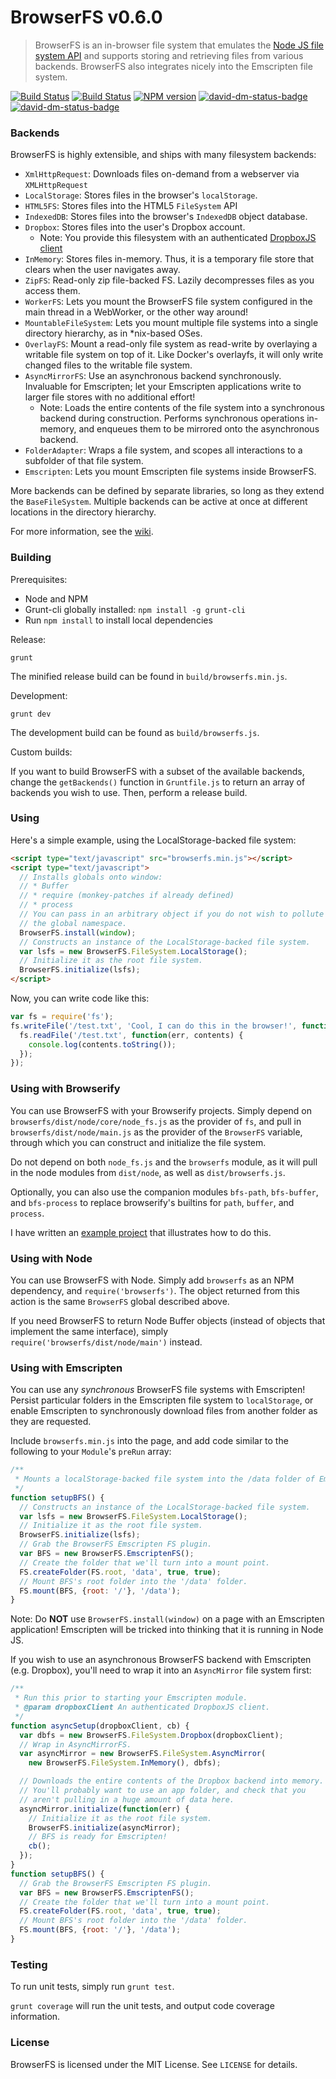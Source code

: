 # BrowserFS v0.6.0
> BrowserFS is an in-browser file system that emulates the [Node JS file system API](http://nodejs.org/api/fs.html) and supports storing and retrieving files from various backends. BrowserFS also integrates nicely into the Emscripten file system.

[![Build Status](https://travis-ci.org/jvilk/BrowserFS.svg?branch=master)](https://travis-ci.org/jvilk/BrowserFS)
[![Build Status](https://ci.appveyor.com/api/projects/status/bammh2x1bud8h7a5/branch/master?svg=true)](https://ci.appveyor.com/project/jvilk/browserfs/branch/master)
[![NPM version](https://badge.fury.io/js/browserfs.svg)](http://badge.fury.io/js/browserfs)
[![david-dm-status-badge](https://david-dm.org/jvilk/BrowserFS.svg)](https://david-dm.org/jvilk/browserfs#info=dependencies&view=table)
[![david-dm-status-badge](https://david-dm.org/jvilk/BrowserFS/dev-status.svg)](https://david-dm.org/jvilk/BrowserFS#info=devDependencies&view=table)

### Backends

BrowserFS is highly extensible, and ships with many filesystem backends:

* `XmlHttpRequest`: Downloads files on-demand from a webserver via `XMLHttpRequest`
* `LocalStorage`: Stores files in the browser's `localStorage`.
* `HTML5FS`: Stores files into the HTML5 `FileSystem` API
* `IndexedDB`: Stores files into the browser's `IndexedDB` object database.
* `Dropbox`: Stores files into the user's Dropbox account.
  * Note: You provide this filesystem with an authenticated [DropboxJS client](https://github.com/dropbox/dropbox-js)
* `InMemory`: Stores files in-memory. Thus, it is a temporary file store that clears when the user navigates away.
* `ZipFS`: Read-only zip file-backed FS. Lazily decompresses files as you access them.
* `WorkerFS`: Lets you mount the BrowserFS file system configured in the main thread in a WebWorker, or the other way around!
* `MountableFileSystem`: Lets you mount multiple file systems into a single directory hierarchy, as in *nix-based OSes.
* `OverlayFS`: Mount a read-only file system as read-write by overlaying a writable file system on top of it. Like Docker's overlayfs, it will only write changed files to the writable file system.
* `AsyncMirrorFS`: Use an asynchronous backend synchronously. Invaluable for Emscripten; let your Emscripten applications write to larger file stores with no additional effort!
  * Note: Loads the entire contents of the file system into a synchronous backend during construction. Performs synchronous operations in-memory, and enqueues them to be mirrored onto the asynchronous backend.
* `FolderAdapter`: Wraps a file system, and scopes all interactions to a subfolder of that file system.
* `Emscripten`: Lets you mount Emscripten file systems inside BrowserFS.

More backends can be defined by separate libraries, so long as they extend the `BaseFileSystem`. Multiple backends can be active at once at different locations in the directory hierarchy.

For more information, see the [wiki](https://github.com/jvilk/BrowserFS/wiki).

### Building

Prerequisites:

* Node and NPM
* Grunt-cli globally installed: `npm install -g grunt-cli`
* Run `npm install` to install local dependencies

Release:

    grunt

The minified release build can be found in `build/browserfs.min.js`.

Development:

    grunt dev

The development build can be found as `build/browserfs.js`.

Custom builds:

If you want to build BrowserFS with a subset of the available backends,
change the `getBackends()` function in `Gruntfile.js` to return an
array of backends you wish to use. Then, perform a release build.

### Using
Here's a simple example, using the LocalStorage-backed file system:

```html
<script type="text/javascript" src="browserfs.min.js"></script>
<script type="text/javascript">
  // Installs globals onto window:
  // * Buffer
  // * require (monkey-patches if already defined)
  // * process
  // You can pass in an arbitrary object if you do not wish to pollute
  // the global namespace.
  BrowserFS.install(window);
  // Constructs an instance of the LocalStorage-backed file system.
  var lsfs = new BrowserFS.FileSystem.LocalStorage();
  // Initialize it as the root file system.
  BrowserFS.initialize(lsfs);
</script>
```

Now, you can write code like this:

```js
var fs = require('fs');
fs.writeFile('/test.txt', 'Cool, I can do this in the browser!', function(err) {
  fs.readFile('/test.txt', function(err, contents) {
    console.log(contents.toString());
  });
});
```

### Using with Browserify

You can use BrowserFS with your Browserify projects. Simply depend on `browserfs/dist/node/core/node_fs.js` as the provider
of `fs`, and pull in `browserfs/dist/node/main.js` as the provider of the `BrowserFS` variable, through which you
can construct and initialize the file system.

Do not depend on both `node_fs.js` and the `browserfs` module, as it will pull in the node modules from `dist/node`,
as well as `dist/browserfs.js`.

Optionally, you can also use the companion modules `bfs-path`, `bfs-buffer`, and `bfs-process` to replace
browserify's builtins for `path`, `buffer`, and `process`.

I have written an [example project](https://github.com/jvilk/bfs-browserify-test) that illustrates how to do this.

### Using with Node

You can use BrowserFS with Node. Simply add `browserfs` as an NPM dependency, and `require('browserfs')`.
The object returned from this action is the same `BrowserFS` global described above.

If you need BrowserFS to return Node Buffer objects (instead of objects that implement the same interface),
simply `require('browserfs/dist/node/main')` instead.

### Using with Emscripten

You can use any *synchronous* BrowserFS file systems with Emscripten!
Persist particular folders in the Emscripten file system to `localStorage`, or enable Emscripten to synchronously download files from another folder as they are requested.

Include `browserfs.min.js` into the page, and add code similar to the following to your `Module`'s `preRun` array:

```javascript
/**
 * Mounts a localStorage-backed file system into the /data folder of Emscripten's file system.
 */
function setupBFS() {
  // Constructs an instance of the LocalStorage-backed file system.
  var lsfs = new BrowserFS.FileSystem.LocalStorage();
  // Initialize it as the root file system.
  BrowserFS.initialize(lsfs);
  // Grab the BrowserFS Emscripten FS plugin.
  var BFS = new BrowserFS.EmscriptenFS();
  // Create the folder that we'll turn into a mount point.
  FS.createFolder(FS.root, 'data', true, true);
  // Mount BFS's root folder into the '/data' folder.
  FS.mount(BFS, {root: '/'}, '/data');
}
```

Note: Do **NOT** use `BrowserFS.install(window)` on a page with an Emscripten application! Emscripten will be tricked into thinking that it is running in Node JS.

If you wish to use an asynchronous BrowserFS backend with Emscripten (e.g. Dropbox), you'll need to wrap it into an `AsyncMirror` file system first:

```javascript
/**
 * Run this prior to starting your Emscripten module.
 * @param dropboxClient An authenticated DropboxJS client.
 */
function asyncSetup(dropboxClient, cb) {
  var dbfs = new BrowserFS.FileSystem.Dropbox(dropboxClient);
  // Wrap in AsyncMirrorFS.
  var asyncMirror = new BrowserFS.FileSystem.AsyncMirror(
    new BrowserFS.FileSystem.InMemory(), dbfs);

  // Downloads the entire contents of the Dropbox backend into memory.
  // You'll probably want to use an app folder, and check that you
  // aren't pulling in a huge amount of data here.
  asyncMirror.initialize(function(err) {
    // Initialize it as the root file system.
    BrowserFS.initialize(asyncMirror);
    // BFS is ready for Emscripten!
    cb();
  });
}
function setupBFS() {
  // Grab the BrowserFS Emscripten FS plugin.
  var BFS = new BrowserFS.EmscriptenFS();
  // Create the folder that we'll turn into a mount point.
  FS.createFolder(FS.root, 'data', true, true);
  // Mount BFS's root folder into the '/data' folder.
  FS.mount(BFS, {root: '/'}, '/data');
}
```

### Testing

To run unit tests, simply run `grunt test`.

`grunt coverage` will run the unit tests, and output code coverage information.

### License

BrowserFS is licensed under the MIT License. See `LICENSE` for details.
